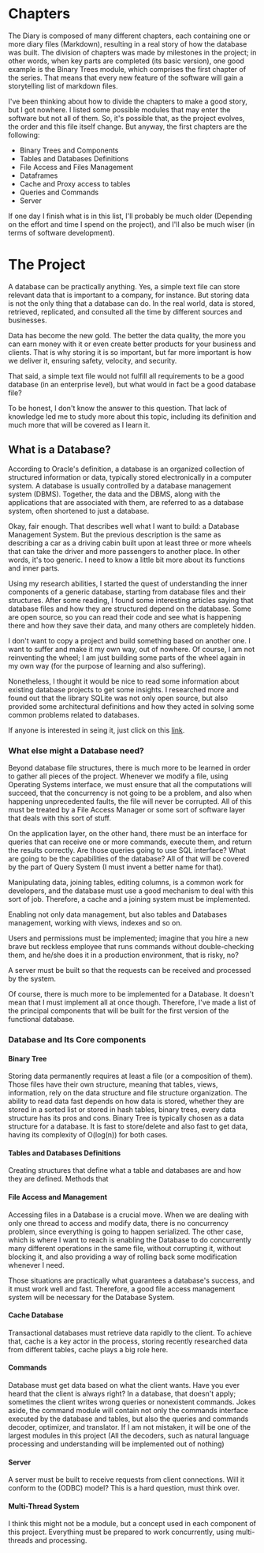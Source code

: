 # Chapters

The Diary is composed of many different chapters, each containing one or more diary files (Markdown), resulting in a real story of how the database was built. The division of chapters was made by milestones in the project; in other words, when key parts are completed (its basic version), one good example is the Binary Trees module, which comprises the first chapter of the series. That means that every new feature of the software will gain a storytelling list of markdown files.

I've been thinking about how to divide the chapters to make a good story, but I got nowhere. I listed some possible modules that may enter the software but not all of them. So, it's possible that, as the project evolves, the order and this file itself change. But anyway, the first chapters are the following:

- Binary Trees and Components
- Tables and Databases Definitions
- File Access and Files Management
- Dataframes
- Cache and Proxy access to tables
- Queries and Commands
- Server
  
If one day I finish what is in this list, I'll probably be much older (Depending on the effort and time I spend on the project), and I'll also be much wiser (in terms of software development).

# The Project

A database can be practically anything. Yes, a simple text file can store relevant data that is important to a company, for instance. But storing data is not the only thing that a database can do. In the real world, data is stored, retrieved, replicated, and consulted all the time by different sources and businesses.

Data has become the new gold. The better the data quality, the more you can earn money with it or even create better products for your business and clients. That is why storing it is so important, but far more important is how we deliver it, ensuring safety, velocity, and security.

That said, a simple text file would not fulfill all requirements to be a good database (in an enterprise level), but what would in fact be a good database file?

To be honest, I don't know the answer to this question. That lack of knowledge led me to study more about this topic, including its definition and much more that will be covered as I learn it.

## What is a Database?

According to Oracle's definition, a database is an organized collection of structured information or data, typically stored electronically in a computer system. A database is usually controlled by a database management system (DBMS). Together, the data and the DBMS, along with the applications that are associated with them, are referred to as a database system, often shortened to just a database.

Okay, fair enough. That describes well what I want to build: a Database Management System. But the previous description is the same as describing a car as a driving cabin built upon at least three or more wheels that can take the driver and more passengers to another place. In other words, it's too generic. I need to know a little bit more about its functions and inner parts.

Using my research abilities, I started the quest of understanding the inner components of a generic database, starting from database files and their structures. After some reading, I found some interesting articles saying that database files and how they are structured depend on the database. Some are open source, so you can read their code and see what is happening there and how they save their data, and many others are completely hidden.

I don't want to copy a project and build something based on another one. I want to suffer and make it my own way, out of nowhere. Of course, I am not reinventing the wheel; I am just building some parts of the wheel again in my own way (for the purpose of learning and also suffering).

Nonetheless, I thought it would be nice to read some information about existing database projects to get some insights. I researched more and found out that the library SQLite was not only open source, but also provided some architectural definitions and how they acted in solving some common problems related to databases.

If anyone is interested in seing it, just click on this [link](https://www.sqlite.org/arch.html).

### What else might a Database need?


Beyond database file structures, there is much more to be learned in order to gather all pieces of the project. Whenever we modify a file, using Operating Systems interface, we must ensure that all the computations will succeed, that the concurrency is not going to be a problem, and also when happening unprecedented faults, the file will never be corrupted. All of this must be treated by a File Access Manager or some sort of software layer that deals with this sort of stuff.

On the application layer, on the other hand, there must be an interface for queries that can receive one or more commands, execute them, and return the results correctly. Are those queries going to use SQL interface? What are going to be the capabilities of the database? All of that will be covered by the part of Query System (I must invent a better name for that).

Manipulating data, joining tables, editing columns, is a common work for developers, and the database must use a good mechanism to deal with this sort of job. Therefore, a cache and a joining system must be implemented.

Enabling not only data management, but also tables and Databases management, working with views, indexes and so on.

Users and permissions must be implemented; imagine that you hire a new brave but reckless employee that runs commands without double-checking them, and he/she does it in a production environment, that is risky, no?

A server must be built so that the requests can be received and processed by the system.

Of course, there is much more to be implemented for a Database. It doesn't mean that I must implement all at once though. Therefore, I've made a list of the principal components that will be built for the first version of the functional database.


### Database and Its Core components


#### Binary Tree

Storing data permanently requires at least a file (or a composition of them). Those files have their own structure, meaning that tables, views, information, rely on the data structure and file structure organization. The ability to read data fast depends on how data is stored, whether they are stored in a sorted list or stored in hash tables, binary trees, every data structure has its pros and cons. Binary Tree is typically chosen as a data structure for a database. It is fast to store/delete and also fast to get data, having its complexity of O(log(n)) for both cases.

#### Tables and Databases Definitions

Creating structures that define what a table and databases are and how they are defined. Methods that

#### File Access and Management

Accessing files in a Database is a crucial move. When we are dealing with only one thread to access and modify data, there is no concurrency problem, since everything is going to happen serialized. The other case, which is where I want to reach is enabling the Database to do concurrently many different operations in the same file, without corrupting it, without blocking it, and also providing a way of rolling back some modification whenever I need.

Those situations are practically what guarantees a database's success, and it must work well and fast. Therefore, a good file access management system will be necessary for the Database System.

#### Cache Database

Transactional databases must retrieve data rapidly to the client. To achieve that, cache is a key actor in the process, storing recently researched data from different tables, cache plays a big role here.

#### Commands

Database must get data based on what the client wants. Have you ever heard that the client is always right? In a database, that doesn't apply; sometimes the client writes wrong queries or nonexistent commands. Jokes aside, the command module will contain not only the commands interface executed by the database and tables, but also the queries and commands decoder, optimizer, and translator. If I am not mistaken, it will be one of the largest modules in this project (All the decoders, such as natural language processing and understanding will be implemented out of nothing)

#### Server

A server must be built to receive requests from client connections. Will it conform to the (ODBC) model? This is a hard question, must think over.

#### Multi-Thread System

I think this might not be a module, but a concept used in each component of this project. Everything must be prepared to work concurrently, using multi-threads and processing.